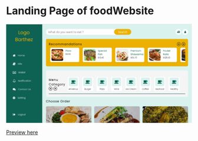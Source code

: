 # Landing Page of foodWebsite

![Picture](<img/Screenshot from 2024-09-17 11-35-12.png>)

[Preview here]()